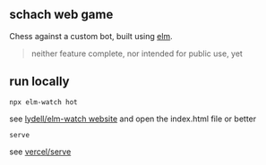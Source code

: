 ## schach web game

Chess against a custom bot, built using [elm](https://elm-lang.org/).

> neither feature complete, nor intended for public use, yet

## run locally
```noformatingples
npx elm-watch hot
```
see [lydell/elm-watch website](https://lydell.github.io/elm-watch/)
and open the index.html file or better
```noformatingples
serve
```
see [vercel/serve](https://github.com/vercel/serve)
